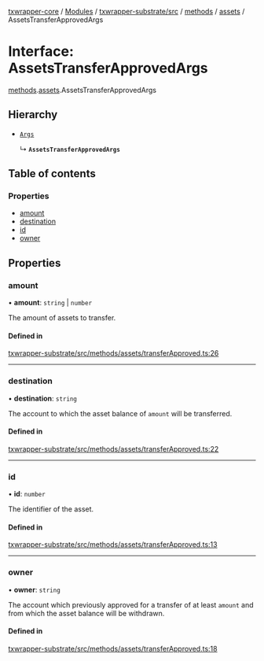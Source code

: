 [txwrapper-core](../README.md) / [Modules](../modules.md) / [txwrapper-substrate/src](../modules/txwrapper_substrate_src.md) / [methods](../modules/txwrapper_substrate_src.methods.md) / [assets](../modules/txwrapper_substrate_src.methods.assets.md) / AssetsTransferApprovedArgs

# Interface: AssetsTransferApprovedArgs

[methods](../modules/txwrapper_substrate_src.methods.md).[assets](../modules/txwrapper_substrate_src.methods.assets.md).AssetsTransferApprovedArgs

## Hierarchy

- [`Args`](../modules/txwrapper_core_src.md#args)

  ↳ **`AssetsTransferApprovedArgs`**

## Table of contents

### Properties

- [amount](txwrapper_substrate_src.methods.assets.AssetsTransferApprovedArgs.md#amount)
- [destination](txwrapper_substrate_src.methods.assets.AssetsTransferApprovedArgs.md#destination)
- [id](txwrapper_substrate_src.methods.assets.AssetsTransferApprovedArgs.md#id)
- [owner](txwrapper_substrate_src.methods.assets.AssetsTransferApprovedArgs.md#owner)

## Properties

### amount

• **amount**: `string` \| `number`

The amount of assets to transfer.

#### Defined in

[txwrapper-substrate/src/methods/assets/transferApproved.ts:26](https://github.com/paritytech/txwrapper-core/blob/a0283d9/packages/txwrapper-substrate/src/methods/assets/transferApproved.ts#L26)

___

### destination

• **destination**: `string`

The account to which the asset balance of `amount` will be transferred.

#### Defined in

[txwrapper-substrate/src/methods/assets/transferApproved.ts:22](https://github.com/paritytech/txwrapper-core/blob/a0283d9/packages/txwrapper-substrate/src/methods/assets/transferApproved.ts#L22)

___

### id

• **id**: `number`

The identifier of the asset.

#### Defined in

[txwrapper-substrate/src/methods/assets/transferApproved.ts:13](https://github.com/paritytech/txwrapper-core/blob/a0283d9/packages/txwrapper-substrate/src/methods/assets/transferApproved.ts#L13)

___

### owner

• **owner**: `string`

The account which previously approved for a transfer of at least `amount` and
from which the asset balance will be withdrawn.

#### Defined in

[txwrapper-substrate/src/methods/assets/transferApproved.ts:18](https://github.com/paritytech/txwrapper-core/blob/a0283d9/packages/txwrapper-substrate/src/methods/assets/transferApproved.ts#L18)
